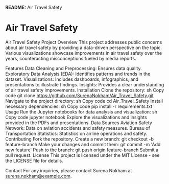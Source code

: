 **README:** Air Travel Safety

# Air Travel Safety

Air Travel Safety
Project Overview
This project addresses public concerns about air travel safety by providing a data-driven perspective on the topic. Various visualizations showcase improvements in air travel safety over the years, counteracting misconceptions fueled by media reports.

Features
Data Cleaning and Preprocessing: Ensures data quality.
Exploratory Data Analysis (EDA): Identifies patterns and trends in the dataset.
Visualizations: Includes dashboards, infographics, and presentations to illustrate findings.
Insights: Provides a clear understanding of air travel safety improvements.
Installation
Clone the repository:
sh
Copy code
git clone https://github.com/SurenaNokham/Air_Travel_Safety.git
Navigate to the project directory:
sh
Copy code
cd Air_Travel_Safety
Install necessary dependencies:
sh
Copy code
pip install -r requirements.txt
Usage
Run the Jupyter notebooks for data analysis and visualization:
sh
Copy code
jupyter notebook
Explore the visualizations and insights provided in the PDFs and presentations.
Data Sources
Aviation Safety Network: Data on aviation accidents and safety measures.
Bureau of Transportation Statistics: Statistics on airline operations and safety.
Contributing
Fork the repository.
Create a new branch: git checkout -b feature-branch
Make your changes and commit them: git commit -m 'Add new feature'
Push to the branch: git push origin feature-branch
Submit a pull request.
License
This project is licensed under the MIT License - see the LICENSE file for details.

Contact
For any inquiries, please contact Surena Nokham at surena.nokham@example.com.
